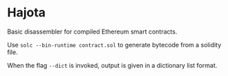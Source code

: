 Hajota
======

Basic disassembler for compiled Ethereum smart contracts.

Use `solc --bin-runtime contract.sol` to generate bytecode from a solidity file.

When the flag `--dict` is invoked, output is given in a dictionary list format.
